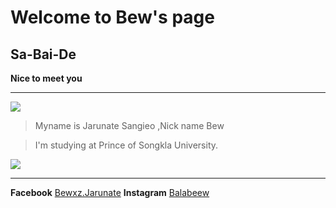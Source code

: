#  Welcome to Bew's page 
## Sa-Bai-De 
**Nice to meet you**
***
![](https://scontent-b-kul.xx.fbcdn.net/hphotos-ash2/v/t1.0-9/1473001_1406006746304105_1548160788_n.jpg?oh=1e583780d97a037bd2cc07763f1b0066&oe=556AA1B8)

>Myname is Jarunate Sangieo ,Nick name Bew

>I'm studying at Prince of Songkla University.

![](https://scontent-b-kul.xx.fbcdn.net/hphotos-xap1/v/t1.0-9/10410940_1502341230003989_7565592830169430829_n.jpg?oh=f00d3f72d7b7c049ad86713da4759457&oe=5554AD46)

___
**Facebook** [Bewxz.Jarunate](https://www.facebook.com/Bewxz.Jarunate)
**Instagram** [Balabeew](http://instagram.com/balabeew)
